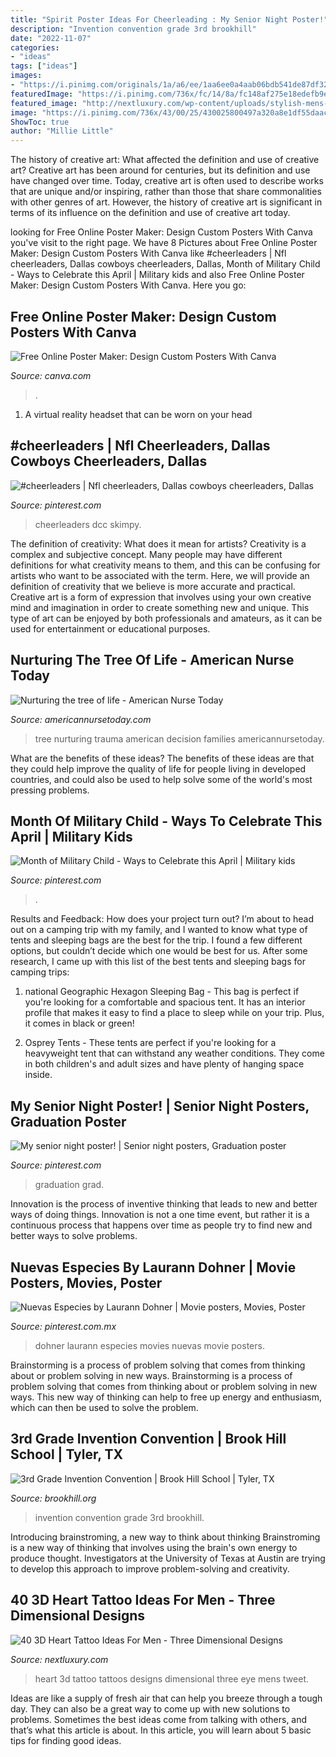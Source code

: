 ```yaml
---
title: "Spirit Poster Ideas For Cheerleading : My Senior Night Poster!"
description: "Invention convention grade 3rd brookhill"
date: "2022-11-07"
categories:
- "ideas"
tags: ["ideas"]
images:
- "https://i.pinimg.com/originals/1a/a6/ee/1aa6ee0a4aab06bdb541de87df32ea98.jpg"
featuredImage: "https://i.pinimg.com/736x/fc/14/8a/fc148af275e18edefb9ea978934ba506.jpg"
featured_image: "http://nextluxury.com/wp-content/uploads/stylish-mens-3d-heart-with-eye-tattoos-on-arm.jpg"
image: "https://i.pinimg.com/736x/43/00/25/430025800497a320a8e1df55daac4d43.jpg"
ShowToc: true
author: "Millie Little"
---
```



The history of creative art: What affected the definition and use of creative art?
Creative art has been around for centuries, but its definition and use have changed over time. Today, creative art is often used to describe works that are unique and/or inspiring, rather than those that share commonalities with other genres of art. However, the history of creative art is significant in terms of its influence on the definition and use of creative art today.

	

		
looking for Free Online Poster Maker: Design Custom Posters With Canva you've visit to the right page. We have 8 Pictures about Free Online Poster Maker: Design Custom Posters With Canva like #cheerleaders | Nfl cheerleaders, Dallas cowboys cheerleaders, Dallas, Month of Military Child - Ways to Celebrate this April | Military kids and also Free Online Poster Maker: Design Custom Posters With Canva. Here you go:
		
    
## Free Online Poster Maker: Design Custom Posters With Canva

<img loading=lazy src="https://about.canva.com/wp-content/uploads/sites/3/2015/01/advertising_poster.png" onerror="this.onerror=null;this.src='https://tse3.mm.bing.net/th?id=OIP.6BveutPV0hG5yQZLc2XpwQHaKe&amp;pid=15.1';" alt="Free Online Poster Maker: Design Custom Posters With Canva">

_Source: canva.com_

>. 

	

1. A virtual reality headset that can be worn on your head

    
## #cheerleaders | Nfl Cheerleaders, Dallas Cowboys Cheerleaders, Dallas

<img loading=lazy src="https://i.pinimg.com/736x/fc/14/8a/fc148af275e18edefb9ea978934ba506.jpg" onerror="this.onerror=null;this.src='https://tse2.mm.bing.net/th?id=OIP.42cn8zdctLo5LZHeJsMRYwHaON&amp;pid=15.1';" alt="#cheerleaders | Nfl cheerleaders, Dallas cowboys cheerleaders, Dallas">

_Source: pinterest.com_

>cheerleaders dcc skimpy. 

	

The definition of creativity: What does it mean for artists?
Creativity is a complex and subjective concept. Many people may have different definitions for what creativity means to them, and this can be confusing for artists who want to be associated with the term. Here, we will provide an definition of creativity that we believe is more accurate and practical. Creative art is a form of expression that involves using your own creative mind and imagination in order to create something new and unique. This type of art can be enjoyed by both professionals and amateurs, as it can be used for entertainment or educational purposes.

    
## Nurturing The Tree Of Life - American Nurse Today

<img loading=lazy src="http://americannursetoday.com/wp-content/uploads/2014/07/Tree-photo.2.jpg" onerror="this.onerror=null;this.src='https://tse3.mm.bing.net/th?id=OIP.7YcwHxaRSzXl9E_GleYyFgHaEy&amp;pid=15.1';" alt="Nurturing the tree of life - American Nurse Today">

_Source: americannursetoday.com_

>tree nurturing trauma american decision families americannursetoday. 

	

What are the benefits of these ideas?
The benefits of these ideas are that they could help improve the quality of life for people living in developed countries, and could also be used to help solve some of the world's most pressing problems.

    
## Month Of Military Child - Ways To Celebrate This April | Military Kids

<img loading=lazy src="https://i.pinimg.com/736x/43/00/25/430025800497a320a8e1df55daac4d43.jpg" onerror="this.onerror=null;this.src='https://tse1.mm.bing.net/th?id=OIP.SPbaNcKKgRfhoX1YM6kCIwHaLH&amp;pid=15.1';" alt="Month of Military Child - Ways to Celebrate this April | Military kids">

_Source: pinterest.com_

>. 

	

Results and Feedback: How does your project turn out?
I’m about to head out on a camping trip with my family, and I wanted to know what type of tents and sleeping bags are the best for the trip. I found a few different options, but couldn’t decide which one would be best for us. After some research, I came up with this list of the best tents and sleeping bags for camping trips:
1) national Geographic Hexagon Sleeping Bag - This bag is perfect if you're looking for a comfortable and spacious tent. It has an interior profile that makes it easy to find a place to sleep while on your trip. Plus, it comes in black or green!

2) Osprey Tents - These tents are perfect if you're looking for a heavyweight tent that can withstand any weather conditions. They come in both children's and adult sizes and have plenty of hanging space inside.

    
## My Senior Night Poster! | Senior Night Posters, Graduation Poster

<img loading=lazy src="https://i.pinimg.com/originals/1a/a6/ee/1aa6ee0a4aab06bdb541de87df32ea98.jpg" onerror="this.onerror=null;this.src='https://tse3.mm.bing.net/th?id=OIP.HKka2XnyDRmBcTvmNKVoLgHaKP&amp;pid=15.1';" alt="My senior night poster! | Senior night posters, Graduation poster">

_Source: pinterest.com_

>graduation grad. 

	

Innovation is the process of inventive thinking that leads to new and better ways of doing things. Innovation is not a one time event, but rather it is a continuous process that happens over time as people try to find new and better ways to solve problems.

    
## Nuevas Especies By Laurann Dohner | Movie Posters, Movies, Poster

<img loading=lazy src="https://i.pinimg.com/736x/e3/0e/77/e30e77998be00fbda3cf6cc2327457c6.jpg" onerror="this.onerror=null;this.src='https://tse3.mm.bing.net/th?id=OIP.U9XZ9VDWe6K8p2ZiMIM_jADhEs&amp;pid=15.1';" alt="Nuevas Especies by Laurann Dohner | Movie posters, Movies, Poster">

_Source: pinterest.com.mx_

>dohner laurann especies movies nuevas movie posters. 

	

Brainstorming is a process of problem solving that comes from thinking about or problem solving in new ways.
Brainstorming is a process of problem solving that comes from thinking about or problem solving in new ways. This new way of thinking can help to free up energy and enthusiasm, which can then be used to solve the problem.

    
## 3rd Grade Invention Convention | Brook Hill School | Tyler, TX

<img loading=lazy src="http://www.brookhill.org/wp-content/uploads/2016/04/invention-conventionta-11.jpg?w=683" onerror="this.onerror=null;this.src='https://tse3.mm.bing.net/th?id=OIP.fgGz-EeDol-TE4cHJR_ftAHaLH&amp;pid=15.1';" alt="3rd Grade Invention Convention | Brook Hill School | Tyler, TX">

_Source: brookhill.org_

>invention convention grade 3rd brookhill. 

	

Introducing brainstroming, a new way to think about thinking
Brainstroming is a new way of thinking that involves using the brain's own energy to produce thought. Investigators at the University of Texas at Austin are trying to develop this approach to improve problem-solving and creativity.

    
## 40 3D Heart Tattoo Ideas For Men - Three Dimensional Designs

<img loading=lazy src="http://nextluxury.com/wp-content/uploads/stylish-mens-3d-heart-with-eye-tattoos-on-arm.jpg" onerror="this.onerror=null;this.src='https://tse1.mm.bing.net/th?id=OIP._5Mh0MZvs36Vglhts3_rAQAAAA&amp;pid=15.1';" alt="40 3D Heart Tattoo Ideas For Men - Three Dimensional Designs">

_Source: nextluxury.com_

>heart 3d tattoo tattoos designs dimensional three eye mens tweet. 

	

Ideas are like a supply of fresh air that can help you breeze through a tough day. They can also be a great way to come up with new solutions to problems. Sometimes the best ideas come from talking with others, and that’s what this article is about. In this article, you will learn about 5 basic tips for finding good ideas.

